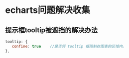 # echarts问题解决收集

## 提示框tooltip被遮挡的解决办法

```js
tooltip: {
   confine: true	//是否将 tooltip 框限制在图表的区域内。
},
```
